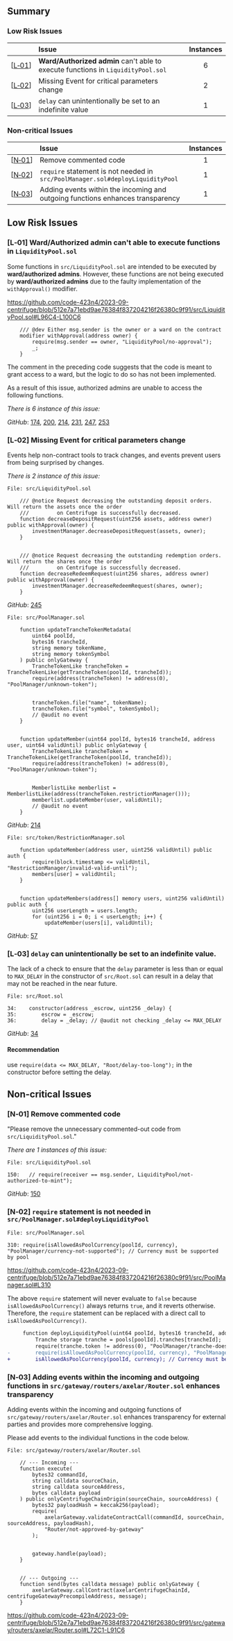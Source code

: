 ## Summary

### Low Risk Issues

| |Issue|Instances|
|-|:-|:-:|
| [[L&#x2011;01](#l01-loss-of-precision)] | **Ward/Authorized admin** can't able to execute functions in `LiquidityPool.sol` | 6 | 
| [[L&#x2011;02](#l02-event-for-critical-parameters-change)] | Missing Event for critical parameters change | 2 | 
| [[L&#x2011;03](#l03-delay-can-be-set-to-indefinite-value)] | `delay` can unintentionally be set to an indefinite value | 1 | 

### Non-critical Issues

| |Issue|Instances|
|-|:-|:-:|
| [[N&#x2011;01](#n01-remove-commented-code)] | Remove commented code | 1 | 
| [[N&#x2011;02](#n02-require-statement-is-not-needed)] | `require` statement is not needed in `src/PoolManager.sol#deployLiquidityPool` | 1 | 
| [[N&#x2011;03](#n03-Adding-events-enhances-transparency)] | Adding events within the incoming and outgoing functions enhances transparency | 1 | 


## Low Risk Issues

### [L&#x2011;01] **Ward/Authorized admin** can't able to execute functions in `LiquidityPool.sol`

Some functions in `src/LiquidityPool.sol` are intended to be executed by **ward/authorized admins**. However, these functions are not being executed by **ward/authorized admins** due to the faulty implementation of the `withApproval()` modifier.

https://github.com/code-423n4/2023-09-centrifuge/blob/512e7a71ebd9ae76384f837204216f26380c9f91/src/LiquidityPool.sol#L96C4-L100C6

```solidity
    /// @dev Either msg.sender is the owner or a ward on the contract
    modifier withApproval(address owner) {
        require(msg.sender == owner, "LiquidityPool/no-approval");
        _;
    }
```

The comment in the preceding code suggests that the code is meant to grant access to a ward, but the logic to do so has not been implemented.

As a result of this issue, authorized admins are unable to access the following functions.

*There is 6 instance of this issue:*

*GitHub*: [174](https://github.com/code-423n4/2023-09-centrifuge/blob/512e7a71ebd9ae76384f837204216f26380c9f91/src/LiquidityPool.sol#L174C1-L184C6), [200](https://github.com/code-423n4/2023-09-centrifuge/blob/512e7a71ebd9ae76384f837204216f26380c9f91/src/LiquidityPool.sol#L200C2-L208C6), [214](https://github.com/code-423n4/2023-09-centrifuge/blob/512e7a71ebd9ae76384f837204216f26380c9f91/src/LiquidityPool.sol#L214C1-L217C6), [231](https://github.com/code-423n4/2023-09-centrifuge/blob/512e7a71ebd9ae76384f837204216f26380c9f91/src/LiquidityPool.sol#L231C1-L234C6), [247](https://github.com/code-423n4/2023-09-centrifuge/blob/512e7a71ebd9ae76384f837204216f26380c9f91/src/LiquidityPool.sol#L247C1-L249C6), [253](https://github.com/code-423n4/2023-09-centrifuge/blob/512e7a71ebd9ae76384f837204216f26380c9f91/src/LiquidityPool.sol#L253C1-L255C6)

### [L&#x2011;02] Missing Event for critical parameters change

Events help non-contract tools to track changes, and events prevent users from being surprised by changes.

*There is 2 instance of this issue:*

```solidity
File: src/LiquidityPool.sol

    /// @notice Request decreasing the outstanding deposit orders. Will return the assets once the order
    ///         on Centrifuge is successfully decreased.
    function decreaseDepositRequest(uint256 assets, address owner) public withApproval(owner) {
        investmentManager.decreaseDepositRequest(assets, owner);
    }


    /// @notice Request decreasing the outstanding redemption orders. Will return the shares once the order
    ///         on Centrifuge is successfully decreased.
    function decreaseRedeemRequest(uint256 shares, address owner) public withApproval(owner) {
        investmentManager.decreaseRedeemRequest(shares, owner);
    }

```
*GitHub*: [245](https://github.com/code-423n4/2023-09-centrifuge/blob/512e7a71ebd9ae76384f837204216f26380c9f91/src/LiquidityPool.sol#L245C1-L255C6)

```solidity
File: src/PoolManager.sol

    function updateTrancheTokenMetadata(
        uint64 poolId,
        bytes16 trancheId,
        string memory tokenName,
        string memory tokenSymbol
    ) public onlyGateway {
        TrancheTokenLike trancheToken = TrancheTokenLike(getTrancheToken(poolId, trancheId));
        require(address(trancheToken) != address(0), "PoolManager/unknown-token");


        trancheToken.file("name", tokenName);
        trancheToken.file("symbol", tokenSymbol);
        // @audit no event
    }


    function updateMember(uint64 poolId, bytes16 trancheId, address user, uint64 validUntil) public onlyGateway {
        TrancheTokenLike trancheToken = TrancheTokenLike(getTrancheToken(poolId, trancheId));
        require(address(trancheToken) != address(0), "PoolManager/unknown-token");


        MemberlistLike memberlist = MemberlistLike(address(trancheToken.restrictionManager()));
        memberlist.updateMember(user, validUntil);
        // @audit no event
    }
```
*GitHub*: [214](https://github.com/code-423n4/2023-09-centrifuge/blob/512e7a71ebd9ae76384f837204216f26380c9f91/src/PoolManager.sol#L214C1-L233C6)

```solidity
File: src/token/RestrictionManager.sol

    function updateMember(address user, uint256 validUntil) public auth {
        require(block.timestamp <= validUntil, "RestrictionManager/invalid-valid-until");
        members[user] = validUntil;
    }


    function updateMembers(address[] memory users, uint256 validUntil) public auth {
        uint256 userLength = users.length;
        for (uint256 i = 0; i < userLength; i++) {
            updateMember(users[i], validUntil);
```
*GitHub*: [57](https://github.com/code-423n4/2023-09-centrifuge/blob/512e7a71ebd9ae76384f837204216f26380c9f91/src/token/RestrictionManager.sol#L57C2-L65C6)

### [L&#x2011;03] `delay` can unintentionally be set to an indefinite value.

The lack of a check to ensure that the `delay` parameter is less than or equal to `MAX_DELAY` in the constructor of `src/Root.sol` can result in a delay that may not be reached in the near future.

```solidity
File: src/Root.sol

34:    constructor(address _escrow, uint256 _delay) {
35:        escrow = _escrow; 
36:        delay = _delay; // @audit not checking _delay <= MAX_DELAY

```
*GitHub*: [34](https://github.com/code-423n4/2023-09-centrifuge/blob/512e7a71ebd9ae76384f837204216f26380c9f91/src/Root.sol#L34C4-L36C24)

#### Recommendation
use `require(data <= MAX_DELAY, "Root/delay-too-long");` in the constructor before setting the delay.

## Non-critical Issues

### [N&#x2011;01] Remove commented code

"Please remove the unnecessary commented-out code from `src/LiquidityPool.sol`."

*There are 1 instances of this issue:*

```solidity
File: src/LiquidityPool.sol

150:   // require(receiver == msg.sender, LiquidityPool/not-authorized-to-mint");

```
*GitHub*: [150](https://github.com/code-423n4/2023-09-centrifuge/blob/512e7a71ebd9ae76384f837204216f26380c9f91/src/LiquidityPool.sol#L149)


### [N&#x2011;02] `require` statement is not needed in `src/PoolManager.sol#deployLiquidityPool`

```solidity
File: src/PoolManager.sol

310: require(isAllowedAsPoolCurrency(poolId, currency), "PoolManager/currency-not-supported"); // Currency must be supported by pool
```
https://github.com/code-423n4/2023-09-centrifuge/blob/512e7a71ebd9ae76384f837204216f26380c9f91/src/PoolManager.sol#L310

The above `require` statement will never evaluate to `false` because `isAllowedAsPoolCurrency()` always returns `true`, and it reverts otherwise. Therefore, the `require` statement can be replaced with a direct call to `isAllowedAsPoolCurrency()`.

```diff
     function deployLiquidityPool(uint64 poolId, bytes16 trancheId, address currency) public returns (address) {
         Tranche storage tranche = pools[poolId].tranches[trancheId];
         require(tranche.token != address(0), "PoolManager/tranche-does-not-exist"); // Tranche must have been added
-        require(isAllowedAsPoolCurrency(poolId, currency), "PoolManager/currency-not-supported"); // Currency must be supported by pool
+        isAllowedAsPoolCurrency(poolId, currency); // Currency must be supported by pool 

```

### [N&#x2011;03] Adding events within the incoming and outgoing functions in `src/gateway/routers/axelar/Router.sol` enhances transparency

Adding events within the incoming and outgoing functions of `src/gateway/routers/axelar/Router.sol` enhances transparency for external parties and provides more comprehensive logging.

Please add events to the individual functions in the code below.

```solidity
File: src/gateway/routers/axelar/Router.sol

    // --- Incoming ---
    function execute(
        bytes32 commandId,
        string calldata sourceChain,
        string calldata sourceAddress,
        bytes calldata payload
    ) public onlyCentrifugeChainOrigin(sourceChain, sourceAddress) {
        bytes32 payloadHash = keccak256(payload);
        require(
            axelarGateway.validateContractCall(commandId, sourceChain, sourceAddress, payloadHash),
            "Router/not-approved-by-gateway"
        );


        gateway.handle(payload);
    }


    // --- Outgoing ---
    function send(bytes calldata message) public onlyGateway {
        axelarGateway.callContract(axelarCentrifugeChainId, centrifugeGatewayPrecompileAddress, message);
    }
```

https://github.com/code-423n4/2023-09-centrifuge/blob/512e7a71ebd9ae76384f837204216f26380c9f91/src/gateway/routers/axelar/Router.sol#L72C1-L91C6